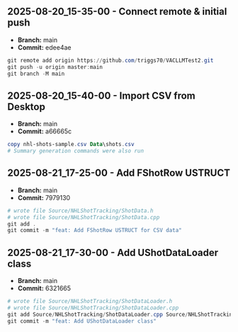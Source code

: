 ## 2025-08-20_15-35-00 - Connect remote & initial push
- **Branch:** main
- **Commit:** edee4ae

```powershell
git remote add origin https://github.com/triggs70/VACLLMTest2.git
git push -u origin master:main
git branch -M main
```

## 2025-08-20_15-40-00 - Import CSV from Desktop
- **Branch:** main
- **Commit:** a66665c

```powershell
copy nhl-shots-sample.csv Data\shots.csv
# Summary generation commands were also run
```

## 2025-08-21_17-25-00 - Add FShotRow USTRUCT
- **Branch:** main
- **Commit:** 7979130

```powershell
# wrote file Source/NHLShotTracking/ShotData.h
# wrote file Source/NHLShotTracking/ShotData.cpp
git add .
git commit -m "feat: Add FShotRow USTRUCT for CSV data"
```

## 2025-08-21_17-30-00 - Add UShotDataLoader class
- **Branch:** main
- **Commit:** 6321665

```powershell
# wrote file Source/NHLShotTracking/ShotDataLoader.h
# wrote file Source/NHLShotTracking/ShotDataLoader.cpp
git add Source/NHLShotTracking/ShotDataLoader.cpp Source/NHLShotTracking/ShotDataLoader.h
git commit -m "feat: Add UShotDataLoader class"
```